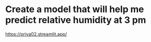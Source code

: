 # Create a model that will help me predict relative humidity at 3 pm
https://priya02.streamlit.app/
